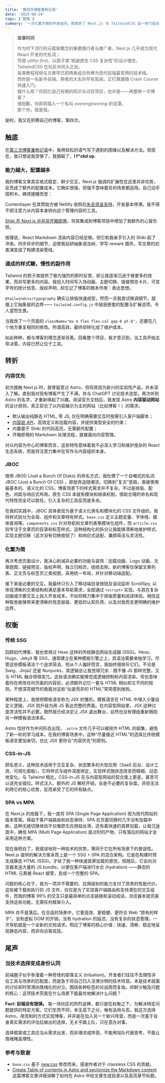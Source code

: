 ```yaml
---
title: '第四次博客重构记录'
date: '2025-08-24'
tags: ['随笔']
summary: '一次化繁为简的开发经历。我放弃了 Next.js 与 TailwindCSS 这一热门组合，改用 Astro + 原生 CSS 并大幅简化页面，让博客的重心回归内容本身。'
---
```


> **故事时间**
> 
> 作为时下流行的元框架概念的重要践行者与推广者，Next.js 几乎成为现代 React 开发的代名词； \
> 凭借 *utility-first*、以原子类“规避原生 CSS 复杂性”的设计理念，TailwindCSS 在社区中风头正劲。 \
> 各类教程视频与文章早已把两者组合吹捧为现代前端最常用的技术栈。 \
> 而你是一名新手前端，两者的大名你早有耳闻，正打算跟随 Crash Course 快速入门。 \
> 做什么呢？你回忆自己有限的知识与过往项目，也许是——再整修一次博客？ \
> 很抱歉，你即将踏入一个名叫 *overengineering* 的泥潭。 \
> 那个你，就是我。

是的，我又在折腾自己的博客，第四次。

## 触底

在[第三次博客重构记录](https://blog.kaai.dev/post/blog-redesign)中，我用轻松的语气写下遇到的困难以及解决方法。但现在，我只想说我受够了，我搞砸了，**I f\*ckd up.**

### 能力越大，配置越多

我的博客文章其实格式稳定、鲜少交互，Next.js 强调的扩展性在这里并非优势，反而成了额外的配置成本。它确实很强，但强不意味着任何场景都适用。自己动手搭积木，麻烦接踵而至：

Contentlayer 在其赞助方被 Netlify 收购后[失去资金支持](https://github.com/contentlayerdev/contentlayer/blob/main/packages/contentlayer/README.md)，开发基本停滞。我不得不把注意力从内容本身转向这个管理内容的工具。

[Shiki 在 Next.js 中并非开箱即用](https://shiki.style/packages/next)，将其集成到博客项目中增加了我额外的心智负担。

按理说，React Markdown 渲染内容已经足够。但它和我亲手引入的 Shiki 起了冲突。同步异步的细节，迫使我钻研抽象语法树、学写 remark 插件。写文章的初衷演变成了构建渲染管线。

### 速成的样式糖，慢性的副作用

Tailwind 的原子类提供了极为强烈的即时反馈，却让我逐渐沉迷于做更多的效果，而非写更多的内容。我投入时间写入场动画、主题切换、链接预览卡片、可变字号的统计信息、版权声明...却忘记了博客的根本作用：表达思想。

`@tailwindcss/typography` 确实让排版快速成型，然而一旦我尝试微调细节，就撞上它抽象层的边界—— `tailwind.config.js` 中层层嵌套的配置与扩展选项，令人望而生畏。

当我改了一个页面的 `className="mx-4 flex flex-col gap-8 pt-6"`，还要在八个地方重复相同的修改。所谓高效，最终却转化成了维护成本。

如此种种，都与博客的理念逐渐背离。回看整个项目，我才意识到，当工具开始主导决策，内容已然让位于工具。

## 转折

### 内容优先

初次接触 Next.js 时，我曾留意过 Astro，但将其视为新兴的实验性产品，并未深入了解。直到我对现有博客产生了不满，并与 ChatGPT 讨论技术选型，再次听到 Astro 的名字，才重新唤起了兴趣。阅读官方文档后，我发现 Astro **内容驱动网站**的设计原则，真正契合了以内容展示为主的网站（比如博客！）的需求。

- 默认输出纯静态 HTML, 零 JS, 仅在明确需要交互时按需引入客户端脚本；
- [内容层 API](https://astro.build/blog/astro-5/#content-layer)，高效定义和加载内容，并提供类型安全的约束；
- 内置基于 Shiki 的代码高亮，无需额外配置；
- 开箱即用的 Markdown 处理流程，直接面向内容管理。

对以内容为中心的博客而言，这些特性意味着我不必深入学习和维护庞杂的 React 生态系统，而是将注意力集中在写作与内容组织本身。

### JBOC

借用 JBOD (Just a Bunch Of Disks) 的命名方式，我杜撰了一个自嘲式的名词: JBOC (Just a Bunch Of CSS) ，即放弃追随潮流，切换到“复古”思路，直接使用最基本的、语义化的 CSS。博客场景下的样式需求并不复杂，不过是排版、配色、间距与响应式布局。原生 CSS 本就有模块和继承机制，借助合理的命名和现代特性完全可以胜任，引入复杂的工具反而是多余。

在我的实践中，JBOC 具体表现为基于语义化类名和模块化的 CSS 文件组织。我将样式拆分为全局、组件和文章特有样式。`base.css` 定义主题变量、字体栈、媒体查询等。`components.css` 针对导航和文章列表等模块化组件，而 `article.css` 则专注于文章页的目录和标签样式。这种结构化的拆分让我能够清晰地维护样式、实现主题切换（这次没有切换按钮了）和响应式适配，兼顾简洁与灵活性。

### 化繁为简

再次考虑页面设计，我决心削减非必要的功能与装饰：加载动画、Logo 动画、文章题图、链接预览、版权声明、独立归档页，统统去除。新的博客仅保留文章列表、正文页与标签页三类视图，采用统一布局，并针对移动端适配。

接下来是必要的交互。我最终只引入了移动端目录按钮及滚动监听 ScrollSpy, 以体现清晰的文章结构和满足基本导航需求，全部通过 `<script>` 实现。与其在复杂动画或次要交互上投入开发成本，不如将精力集中于排版质量和阅读体验。相信这种取舍能够带来更清晰的信息层级、更低的认知负荷，以及对我而言更明确的维护边界。

## 权衡

### 传统 SSG

回顾初代博客，我也曾用过 Hexo 这样的传统静态网站生成器 (SSG)。Hexo、Hugo、Jekyll 等 SSG，通常建立在某种模板引擎之上，其语法需要单独学习。尽管这些模板语法个个追求简洁，但从个人偏好而言，我始终很排斥它们。不论是 Swig、Jinja2 还是 Nunjucks，其逻辑总让我觉得冗余：既不像 JS 那样完整，又与 HTML 融合得很突兀。这些语法确实能够完成逻辑控制和内容渲染，但也意味着你在修改任何页面的内容前，必须额外记忆一套与 HTML 相似却又不同的规则。不想深究细节的我面对这些“似是而非的 HTML”常常感到挫败。

某种程度上，我想把模板语言称为 JSX 的雏形。模板语言在 HTML 中埋入少量自定义逻辑，JSX 则升级为用 JS 表达完整的界面。在内容型网站里，JSX 这种过度灵活性并不必要。既然我已经决定让 JSX 退出舞台，自然也没有理由重新拥抱另一种模板语法体系。

Astro 恰好作为中间形态出现。`.astro` 文件几乎可以被视作 HTML 的超集，避免了新一轮的学习成本。在我的博客场景中，这种“尽量接近 HTML”的选择比传统模板语言更加亲切，也比 JSX 更符合“内容优先”的原则。

### CSS-in-JS

顾名思义，这种技术适用于交互复杂、状态繁多的大型应用（SaaS 后台、设计工具、可视化面板）。它将样式与组件深度绑定，实现样式随状态改变而精细、动态地变化。与 Tailwind 相比，CSS-in-JS 在与内容型网站的契合度上更差，甚至可以说完全错位。样式注入、额外的 JS 解析开销，全是不必要的复杂度。非但无法利用它的核心优势，反而承受了它的所有缺点。

### SPA vs MPA

在 Next.js 的炮轰下，我一度将 SPA (Single Page Application) 视为现代网站的版本答案。得益于客户端路由和状态保持，SPA 在页面切换时几乎没有加载中断。这种无缝切换体验不仅像原生应用般丝滑，还有着快速的首屏加载，让我沉迷其中，确信 MPA (Multi Page Application) 是过时的产物，只有落后的网站才会采用这种方案。

现在我明白了，我错误地将一种技术的优势，等同于它在所有场景下的普适性。Next.js 提供的解决方案本质上是一个 SSG + SPA 的混合架构。它是在构建时预生成静态 HTML (SSG)，才给了我一种快速首屏加载的感觉。但随后，它会向浏览器发送大量的 JS bundle，以便在客户端进行水合 (hydration) ——静态的 HTML 元素被 React 接管，变成一个完整的 SPA。

问题的核心在于，我为一项并不需要的、应用级别的能力支付了昂贵的性能代价。这些被下载和执行的 JS 文件，仅仅是为了实现客户端路由和支持潜在的交互组件，而我的博客 99% 的交互只是最简单的点击链接和滚动阅读。浏览器本就完美支持这些功能，无需任何框架介入。

MPA 并不是落后。在合适的场景中，它更高效、更稳健、更符合 Web “原有的样子”。没有虚拟 DOM 的开销，没有 hydration 的延迟，没有复杂的状态管理，一次导航就是一个全新的文档请求。照应了博客的核心价值：快速、清晰、稳定地呈现静态内容，而非向访客炫技。

## 尾声

### 当技术选择变成身份认同

前端圈子似乎弥漫着一种奇怪的部落主义 (tribalism)。开发者们往往不去理性评估工具与场景的匹配度，而是急于将自己归入泾渭分明的技术阵营。本是技术层面的讨论却时常滑向情绪化的对立。围绕各种标签的论战周而复始，却鲜少触及问题的核心：这项技术究竟在什么场景下能最优地解决什么问题？

**Fact: 前端没有银弹。** 每一场社区的热烈追捧，都只是在权衡之下，为解决特定问题提供的特定方案。它们生而不同，本无高下之分，唯有适用与否。我这次选择 Astro，用克制的方式实现博客，并非是在加入另一个新兴阵营，而是一次基于自身真实需求的评估后做出的选择，无关乎跟上队，只在意办对事。

选择框架或工具应当从需求出发，而非潮流或阵营。不能用站队代替思考，不能让情绪掩盖理性。

### 参考与致谢

- `base.css` 基于 [new.css](https://newcss.net/) 修改而来，感谢作者对于 classless CSS 的贡献。
- [Create Table of contents in Astro and sectionize the Markdown content](https://rezahedi.dev/blog/create-table-of-contents-in-astro-and-sectionize-the-markdown-content) \
  这篇博客文章详细讲解了如何在 Astro 中给文章生成目录以及高亮章节标题。